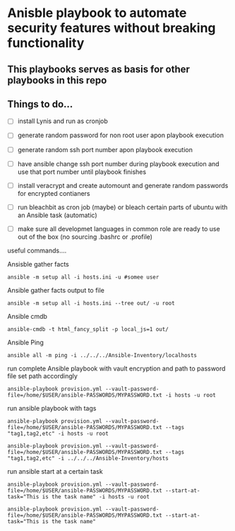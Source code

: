 # Anisble playbook to automate security features without breaking functionality

## This playbooks serves as basis for other playbooks in this repo

## Things to do...

- [ ] install Lynis and run as cronjob

- [ ] generate random password for non root user apon playbook execution

- [ ] generate random ssh port number apon playbook execution

- [ ] have ansible change ssh port number during playbook execution and use that port number until playbook finishes        

- [ ] install veracrypt and create automount and generate random passwords for encrypted contianers

- [ ] run bleachbit as cron job (maybe) or bleach certain parts of ubuntu with an Ansible task (automatic)

- [ ] make sure all developmet languages in common role are ready to use out of the box (no sourcing .bashrc or .profile)


useful commands....

Ansisble gather facts

```
ansible -m setup all -i hosts.ini -u #somee user
```

Ansible gather facts output to file

```
ansible -m setup all -i hosts.ini --tree out/ -u root
```

Ansible cmdb

```
ansible-cmdb -t html_fancy_split -p local_js=1 out/
```

Ansible Ping

```
ansible all -m ping -i ../../../Ansible-Inventory/localhosts 
```

run complete Ansible playbook with vault encryption and path to password file set path accordingly

```
ansible-playbook provision.yml --vault-password-file=/home/$USER/ansible-PASSWORDS/MYPASSWORD.txt -i hosts -u root 
```

run ansible playbook with tags

```
ansible-playbook provision.yml --vault-password-file=/home/$USER/ansible-PASSWORDS/MYPASSWORD.txt --tags "tag1,tag2,etc" -i hosts -u root 

ansible-playbook provision.yml --vault-password-file=/home/$USER/ansible-PASSWORDS/MYPASSWORD.txt --tags "tag1,tag2,etc" -i ../../../Ansible-Inventory/hosts
```

run ansible start at a certain task
```
ansible-playbook provision.yml --vault-password-file=/home/$USER/ansible-PASSWORDS/MYPASSWORD.txt --start-at-task="This is the task name" -i hosts -u root

ansible-playbook provision.yml --vault-password-file=/home/$USER/ansible-PASSWORDS/MYPASSWORD.txt --start-at-task="This is the task name" 
```
